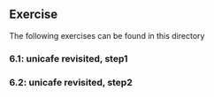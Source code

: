 ## Exercise

The following exercises can be found in this directory

### 6.1: unicafe revisited, step1

### 6.2: unicafe revisited, step2